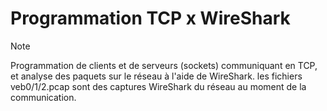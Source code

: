 # Programmation TCP x WireShark

> [!NOTE]
> Programmation de clients et de serveurs (sockets) communiquant en TCP, et analyse des paquets sur le réseau à l'aide de WireShark.
> les fichiers veb0/1/2.pcap sont des captures WireShark du réseau au moment de la communication.
